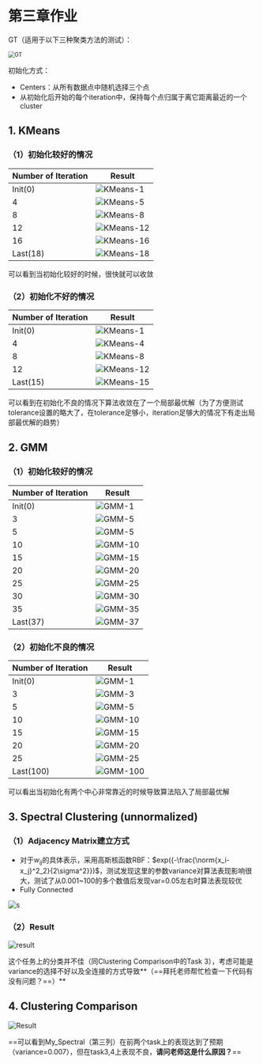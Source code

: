 # 第三章作业

GT（适用于以下三种聚类方法的测试）： 

 <img src="F:/shenlanxueyuan/point_cloud/L3/Point%20Cloud%20Homework%20III/img/GT.png" alt="GT" style="zoom:80%;" />

初始化方式：

- Centers：从所有数据点中随机选择三个点
- 从初始化后开始的每个iteration中，保持每个点归属于离它距离最近的一个cluster

## 1. KMeans

### （1）初始化较好的情况



| Number of Iteration | Result                                                       |
| ------------------- | ------------------------------------------------------------ |
| Init(0)             | <img src="F:/shenlanxueyuan/point_cloud/L3/Point%20Cloud%20Homework%20III/img/KMeans-GOOD/KMeans-1.png" alt="KMeans-1"  /> |
| 4                   | <img src="F:/shenlanxueyuan/point_cloud/L3/Point%20Cloud%20Homework%20III/img/KMeans-GOOD/KMeans-4.png" alt="KMeans-5"  /> |
| 8                   | <img src="F:/shenlanxueyuan/point_cloud/L3/Point%20Cloud%20Homework%20III/img/KMeans-GOOD/KMeans-8.png" alt="KMeans-8"  /> |
| 12                  | <img src="F:/shenlanxueyuan/point_cloud/L3/Point%20Cloud%20Homework%20III/img/KMeans-GOOD/KMeans-12.png" alt="KMeans-12"  /> |
| 16                  | <img src="F:/shenlanxueyuan/point_cloud/L3/Point%20Cloud%20Homework%20III/img/KMeans-GOOD/KMeans-16.png" alt="KMeans-16"  /> |
| Last(18)            | <img src="F:/shenlanxueyuan/point_cloud/L3/Point%20Cloud%20Homework%20III/img/KMeans-GOOD/KMeans-18.png" alt="KMeans-18"  /> |

可以看到当初始化较好的时候，很快就可以收敛

### （2）初始化不好的情况

| Number of Iteration | Result                                                       |
| ------------------- | ------------------------------------------------------------ |
| Init(0)             | ![KMeans-1](F:/shenlanxueyuan/point_cloud/L3/Point%20Cloud%20Homework%20III/img/KMeans-BAD/KMeans-1.png) |
| 4                   | ![KMeans-4](F:/shenlanxueyuan/point_cloud/L3/Point%20Cloud%20Homework%20III/img/KMeans-BAD/KMeans-4.png) |
| 8                   | ![KMeans-8](F:/shenlanxueyuan/point_cloud/L3/Point%20Cloud%20Homework%20III/img/KMeans-BAD/KMeans-8.png) |
| 12                  | ![KMeans-12](F:/shenlanxueyuan/point_cloud/L3/Point%20Cloud%20Homework%20III/img/KMeans-BAD/KMeans-12.png) |
| Last(15)            | ![KMeans-15](F:/shenlanxueyuan/point_cloud/L3/Point%20Cloud%20Homework%20III/img/KMeans-BAD/KMeans-15.png) |

可以看到在初始化不良的情况下算法收敛在了一个局部最优解（为了方便测试tolerance设置的略大了，在tolerance足够小，iteration足够大的情况下有走出局部最优解的趋势）

## 2. GMM

### （1）初始化较好的情况

| Number of Iteration | Result                                                       |
| ------------------- | ------------------------------------------------------------ |
| Init(0)             | ![GMM-1](F:/shenlanxueyuan/point_cloud/L3/Point%20Cloud%20Homework%20III/img/GMM-GOOD/GMM-1.png) |
| 3                   | ![GMM-5](F:/shenlanxueyuan/point_cloud/L3/Point%20Cloud%20Homework%20III/img/GMM-GOOD/GMM-3.png) |
| 5                   | ![GMM-5](F:/shenlanxueyuan/point_cloud/L3/Point%20Cloud%20Homework%20III/img/GMM-GOOD/GMM-5.png) |
| 10                  | ![GMM-10](F:/shenlanxueyuan/point_cloud/L3/Point%20Cloud%20Homework%20III/img/GMM-GOOD/GMM-10.png) |
| 15                  | ![GMM-15](F:/shenlanxueyuan/point_cloud/L3/Point%20Cloud%20Homework%20III/img/GMM-GOOD/GMM-15.png) |
| 20                  | ![GMM-20](F:/shenlanxueyuan/point_cloud/L3/Point%20Cloud%20Homework%20III/img/GMM-GOOD/GMM-20.png) |
| 25                  | ![GMM-25](F:/shenlanxueyuan/point_cloud/L3/Point%20Cloud%20Homework%20III/img/GMM-GOOD/GMM-25.png) |
| 30                  | ![GMM-30](F:/shenlanxueyuan/point_cloud/L3/Point%20Cloud%20Homework%20III/img/GMM-GOOD/GMM-30.png) |
| 35                  | ![GMM-35](F:/shenlanxueyuan/point_cloud/L3/Point%20Cloud%20Homework%20III/img/GMM-GOOD/GMM-35.png) |
| Last(37)            | ![GMM-37](F:/shenlanxueyuan/point_cloud/L3/Point%20Cloud%20Homework%20III/img/GMM-GOOD/GMM-37.png) |

### （2）初始化不良的情况

| Number of Iteration | Result                                                       |
| ------------------- | ------------------------------------------------------------ |
| Init(0)             | ![GMM-1](F:/shenlanxueyuan/point_cloud/L3/Point%20Cloud%20Homework%20III/img/GMM-BAD/GMM-1.png) |
| 3                   | ![GMM-3](F:/shenlanxueyuan/point_cloud/L3/Point%20Cloud%20Homework%20III/img/GMM-BAD/GMM-3.png) |
| 5                   | ![GMM-5](F:/shenlanxueyuan/point_cloud/L3/Point%20Cloud%20Homework%20III/img/GMM-BAD/GMM-5.png) |
| 10                  | ![GMM-10](F:/shenlanxueyuan/point_cloud/L3/Point%20Cloud%20Homework%20III/img/GMM-BAD/GMM-10.png) |
| 15                  | ![GMM-15](F:/shenlanxueyuan/point_cloud/L3/Point%20Cloud%20Homework%20III/img/GMM-BAD/GMM-15.png) |
| 20                  | ![GMM-20](F:/shenlanxueyuan/point_cloud/L3/Point%20Cloud%20Homework%20III/img/GMM-BAD/GMM-20.png) |
| 25                  | ![GMM-25](F:/shenlanxueyuan/point_cloud/L3/Point%20Cloud%20Homework%20III/img/GMM-BAD/GMM-25.png) |
| Last(100)           | ![GMM-100](F:/shenlanxueyuan/point_cloud/L3/Point%20Cloud%20Homework%20III/img/GMM-BAD/GMM-100.png) |

可以看出当初始化有两个中心非常靠近的时候导致算法陷入了局部最优解

## 3. Spectral Clustering (unnormalized)

### （1）Adjacency Matrix建立方式

- 对于$w_{ij}$的具体表示，采用高斯核函数RBF：$exp({-\frac{\norm{x_i-x_j}^2_2}{2\sigma^2}})$，测试发现这里的参数variance对算法表现影响很大，测试了从0.001~100的多个数值后发现var=0.05左右时算法表现较优
- Fully Connected

![s](F:/shenlanxueyuan/point_cloud/L3/Point%20Cloud%20Homework%20III/img/Spectral/s.png)

### （2）Result

![result](F:/shenlanxueyuan/point_cloud/L3/Point%20Cloud%20Homework%20III/img/Spectral/result.png)

这个任务上的分类并不佳（同Clustering Comparison中的Task 3），考虑可能是variance的选择不好以及全连接的方式导致**（==拜托老师帮忙检查一下代码有没有问题？==）**

## 4. Clustering Comparison

![Result](F:/shenlanxueyuan/point_cloud/L3/Point%20Cloud%20Homework%20III/img/Result.png)

==可以看到My_Spectral（第三列）在前两个task上的表现达到了预期（variance=0.007），但在task3,4上表现不良，**请问老师这是什么原因？**==



